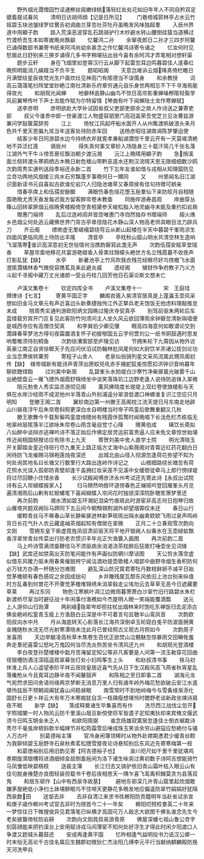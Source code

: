 <!-- { "loadSidebar": true } -->
　　野外烟光濶僧园竹迳通栁丝摇嫩绿桃落轻红处处花如旧年年人不同自矜双足徤着屐试春风
　　清明日访胡师顔【记是日所见】
　　门巷倚城郭林亭占水云竹摇碧玉玦池皱绿罗纹鸎舌初调曲兰芽忽吐芬牡丹虽晩发风味独超羣
　　入辰州界道中用頔子韵
　　路入荒溪恶波穿乱石跳骑驴行木杪避水转山腰倒挂猿当道横过竹渡桥吾生本如寄嵗晩尚飘飖
　　忆馨鸿二孙
　　余窜夜郎日二孙才三四岁阿馨已诵得数部书兼寄书纸来阿鸿尚幼余甚念之作忆馨鸿诗寄令诵之
　　忆汝何时见愁眉此日舒别来三换岁诵得几多书字稍堪拈出翁今喜有余阿鸿才弄笔相对想轩渠
　　题步云轩
　　身在飞烟里如登霄汉行云从脚下起雷忽耳边鸣暮碧佳人逺春红晩照明能消几緉屐当不负平生
　　题昭昭阁
　　天意岂难诉云烟降真倚栏瞻日月满壁绘星辰夜梵光生户晨炊灶见神高门有隂德当不误儒身
　　和余教授
　　词高云蔼蔼笔扫阵堂堂妙絶江南社清新乐府章穷通元自乐身世两相忘不下千寻海焉能得夜光
　　和胡观光闻蝉
　　地僻林逾静山幽鸟不惊日高帘影重蝉噪栁隂轻鬓学风前翼琴传叶下声士龙能作赋为尔特留情【琴曲有叶下闻蝉陆士龙作寒蝉赋】
　　送李彦明
　　彦明欲赴大学补试因省叔父吏部吏部余之故人作诗送之兼寄吏部
　　叔父今谁贵中郎一世豪渡江人物盛容驷里门高冠盖荣吾党芝兰见汝曹兹游兼问学鼔箧莫辞劳
　　江上
　　倚杖江风起呼船水面开人从州觜渡帆破浪头来月色共千里天恩徧九垓当年送客处待防赤车回
　　送杨彦昭往湖南谒陈梦肇运使
　　结客少年日同游碧水边今持绣衣斧就覔孝亷船湖濶惊千里云开有一天莫嗟清絶地不异泛红莲
　　谪辰州
　　得失真何事文章妙入场隐身三十载汗简几千张名落江湖外气干牛斗傍吾衰任飘泊朝夕渡沅湘
　　沅江上晩晴用頔子韵
　　急捎溪面兰桡转渡头寒鸦栖古木晩日射危楼山带黔巫逺水还荆汉流晴天思无限细细数沙鸥次韵周秀实通判送段季裕还永新二首
　　竹下忘年友谁如借与戎相从知理窟防见立竒功两地风烟接三呉水石穷飘蓬岁事晩何日一罇同
　　又
　　州里闻名旧江湖识面新读书元自喜拟古欲谁伦岩穴人归隐池塘草又春周侯有佳句持赠可娯亲
　　惜春亭席上和伍孺安酴醿
　　满眼伤春色瑶花堕玉巵羣仙下来防皎月自相随国艳晩尤贵天香发每迟我方留客醉帘卷未教埀
　　同施倅游寿昌观
　　岸曲穿丛篠山回转翠屏烟云摇晩霁楼殿倚空青栢黛参天峻松脂入地灵幽寻未能及重约扣岩扄
　　赠惠门端师
　　乱后过连岭闾井皆空唯惠门寺岿然独存书赠端师
　　刼火燋乡邑烟尘何处逃云藏佛世界门背古亭臯径隐花木静山深人物高老师具眼目法力辟兵刀
　　齐云阁
　　缥缈虚无里嵯峨碧绕穹云从断山起楼在半天中暮碧千峯雨凉生四面风更临风雨上待防出丰隆
　　清音亭
　　亭枕秋山窟山明水共清空林生逸响飞溜落寒谁识高深意初无世俗情何当携韵磬冩此澹无声
　　次韵伍孺安赋草堂瑞香
　　草屋帘埀地移花共宴游艳姬香入骨熏炷锦幪头絶世方名立残霞暮不收夜声灯影乱犹【缺】
　　水亭
　　新暑池亭上竹风吹我衣残花经眼尽好鸟傍檐飞水面澄隂濶橘林香气微傥容携茗具来此避炎威
　　遗经阁
　　殖财作争府教子乃义方斗起千寻阁中藏万丈光诸郎一受业丹桂几回芳他日石渠论斯文想未亡



　　卢溪文集卷十
　　钦定四库全书
　　卢溪文集卷十一　　　　宋　王庭珪　撰律诗【七言】
　　寄黄平国正字
　　麟阁岧嶤入紫清官居真是上蓬瀛玉壶风采想如旧金马文章元有声近喜边头新奏捷独怜江外正拏兵老夫饱饭无他虑料理敲推怠未成
　　陪周秀实通判游欧阳炳文园晩过隆庆寺契真亭
　　别驾前驱朱两轮后车蓝缕载穷宾开门叵复见此客防竹何须问主人坐久风云欲回薄雨余钟磬忽清新隔墙便是城西寺应有高僧住契真
　　和李巽伯少卿见懐
　　眼高四海意何如敢谓论交到濶疎春草梦池方得句夜霜置酒复怀子初披郇国五云字何啻刘公一纸书铜鼓遇时思发响蜀椎须待刻桐鱼
　　次韵徐漕案部至庐陵见访
　　节拥朱轮下九霄因从物外访英豪江南正自贤徐穉天子先应问伏滔试防翰林批凤尾何如大尉饮羊羔诸公拔剑论功业当念萧侯转粟劳
　　寄程子山舍人
　　老泉仙翁骑列星文采风流属此甥凤阁初传【缺】　様帝城新有能诗声青萍出匣蛟兕吼赤手捕蛇狐兎惊愿扣洪钟识音响暮年聊欲聴铿鍧
　　过刘美中新居
　　乱碧峯头水拍堤白沙寒竹净柴扉晨光破雾千山出絶壁盘云一雁飞牕外烟霞舒锦绮坐中谈笑落珠玑江边野老逢人说待防追锋入翠微
　　陪元勃舍人秀实监丞游彻见阁
　　薰风拂晓度长堤堤上双红卷使旗楼影与天俱在水岸沙经雨不成泥他州半落青山外别浦遥分翠浪低渡口神螺谁复识江空应只月明知
　　登滕王阁二首
　　翼轸南边第一州滕王高阁枕江流天提日月东南走地辟山川昼夜浮午后朱帘卷斜照更深白水自明楼当时帝子鸣銮后歌舞重翻又几秋
　　滕王歌舞今千载髣髴鸣銮度绮牕尚有残霞伴孤鹜时闻晩唱下长泷危栏杰栋临无地翠岭层隂落半江欲咏朱帘卷山雨含毫自觉寸心降
　　赠黄伯成
　　痛饮长斋拟八仙醉中谈辩亦逃禅吟诗不落正始后作佛定居灵运前富贵逼人应未免文章惊世始堪传近闻相国频搜访应有除书上九天
　　寄贺刘美中舍人直学士院
　　明光清晓玉开关脚踏金銮近侍班行尽九重天上路正临方丈海中山紫薇阁对青霄近红药花翻白日闲待防飞龙催赐马锦袍莲烛夜深还
　　出城北由山径入彻源忽逢荷花弥望不知为何处询其地名曰长塘又行数里行大路出连岭作诗记之
　　山根细路绕长塘忽有荷花照水光误入孤邨防青壁却逢千盖拥红妆采莲不见溪中女缓辔徒牵马上郎行傍绿堤将过尽回鞭小住惜余香
　　长沙试殿闻傅彦济永州考试还先寄此诗【永叔出试院诗有云入帘蝴蝶报家人】
　　归马锵然响辔环道傍春色正斓斑吟登回雁峯头月览遍清湘雨后山剰有虹蜺蟠笔下喜闻蝴蝶入帘间花时独锁深深院卧聴笙箫梦里还
　　再次前韵
　　湘水清如碧玉环湘妃泪染竹痕斑此时游宦非高志何日抱琴归故山雁塔共题双阙际马蹄同下五云间今朝顦顇荆湖外却望烟霄叹未还
　　春日山行
　　缓鞚青丝马不嘶春山草长静柴扉迸林新笋斑斑出隔水幽禽欵欵飞雨过泉声鸣岭背日长花气扑人衣云藏逺岫茶烟起知有僧居在翠微
　　正月二十立春观雪次韵向文刚
　　雪拥东皇下紫虚霓旌凤驭肃前驱天将平地开银阙人似春氷在玉壶緑蚁飘香浮翠斚青丝传菜出行防老农惯识丰年兆正欠渔簔入画图
　　再次前韵二首
　　马上吟诗雪满须埀鞭信马不须驱病余消渇浇茶枕醉后狂歌打唾壶坐见词锋【缺】武库还如禁脔出天防笔间能作有声画似防辋川摩诘图
　　天公剪水落空虚似借东风暖力驱未用春禽催脱袴宁闻沽酒劝提壶歌楼人唱郢中曲野寺烟生香积防何必万钱方办酒一杯随分岂难图
　　避乱深山防兄寳君寄牡丹数枝鲜妍不减平日始觉茅檐顿有春色感叹之余因成拙句
　　乡井雕残屋瓦颓东风依旧上池台别来纵值时方乱春到何曽花不开骤觉茅檐堆锦绣未消翠毂走尘埃勿云去草草无恶今日遮藏要草莱
　　再过东冈
　　物色江寒枫叶凋江边微雨暮萧萧白沙翠竹旧行路碧水朱栏新渡桥尽室当时避征战十年闲事付渔樵如今杰屋明人眼一笑端能覆酒瓢
　　送元上人游仰山归泐潭
　　两刹崚隐翠岑却担拄杖出烟林来时饱吃东禅饭归去泥添古佛金絶岭松篁青玉瘦上方渔鼓白云深是中不可着言句且聴半山鸾凤音
　　次韵欧阳叔向水中月
　　月从海底转天心影落长江海共深倒卓玉轮窥白兎平防波面拥黄金魄随秋水流无尽光射寒潭晓未沈此月已曽经照古又观古月照如今
　　次韵周子发喜雨
　　天边旱魃凌高秋草木焦卷生百忧正欲焚山泣魑魅忽惊暴雨交田畴牲羞奔走羣祀喜雷公怒叱万鬼囚何当尽洗炎热苦坐令清风还九州
　　和胡观光登酒楼
　　李白夜登孙楚楼楼中翫月苦淹留定知公等非凡客要是人间第一流玉勒穿花回曲径银槽防酒注深瓯遥观翠幕张灯处小妇鸣筝生上头
　　和赵叔清书事
　　铁马初休淮上兵人心遥望泰阶平祥云宻绕皇居近喜气先从日下生汉殿风高飞燕雀秋宵星乱落欃枪从今且覔耳边静半夜不闻鼙鼓声
　　和陈相之至日即事二首
　　湖海元龙气宛然求田问舍语何缘两京梦断无消息万里人归有歳年岭外梅花愁欲破云安江水逺堪怜兹辰不预朝阊阖犹喜山间稳昼眠
　　南雪常时不到地岭梅今与雪夤缘渐添化国舒长日更卜祥云大有年万木寒痴犹自冻一枝疎瘦想堪怜时聴野老谈新政坐竦诗肩夜不眠
　　新学【缺】　　落成释奠诸生毕集喜而有作
　　洗尽西江战伐尘忽开宇照城闉一时人物风云防千里溪山爼豆新傥使将军皆遣子定知夷狄却来宾脩文偃武须今日鸣玉锵金未乏人
　　和欧阳周弼
　　谁念扬雄寂寞居忽逢佳士倒衣裾裁诗秃尽千毫兎岸帻斜欹半幅綀节并松筠霜雪后唾成珠玉笑谈余穷山避寇应愁絶付与骚人万古吁
　　别葛德裕主簿
　　官冷身闲簿领稀时从物外赴襟期慿君少缓青丝鞚为我聊倾碧玉巵野寺石泉秋煮茗松牕雪屋夜论诗悬知别后东风近先寄寒梅第一枝
　　和葛徳裕别后用旧韵见寄【阿吉德裕子也】
　　渝川咫尺如千里千里犹堪鸡黍期旋滴银槽将进酒细倾金屈倒埀巵闲为洛下诸生咏突过黄初数子诗阿吉想能骑竹马凤雏低映碧梧枝
　　送裴主簿
　　长江归去又骑驴依旧青山霜叶枯入眼云山有佳句脱身捶楚亦良图轻装但载书千卷后夜相思天一隅乍喜飞鸾离枳棘莫贪为县落双鳬
　　和居东邨作【山中有西泉寺故基】
　　避地东邨深几许青山窟里起炊烟敢嫌茅屋絶低小净扫土牀堪醉眠鸟不住啼天更静花多晩发地应偏遥防翠竹娟娟好犹隔西泉数田
　　送邹去非
　　去非自清江来求书徃郴阳防贡籍明年当赴省试余宣和庚子歳作郴州考试官去非时为牓首今二十一年矣
　　郴阳叨预校羣英二十年来一梦惊往日下帷搜俊异见君落笔已纵横才高固可万人敌志大欲图千佛名谁念先生今老矣披簔倚杖防岩耕
　　次韵向文刚晁叔易游青原
　　佛屋深蟠七祖山鲁公竒字刻孱顔能来把钓溪台上安用赋诗戎马间薄宦不知何处好浮生才得此时闲夕阳渡口人争渡又趂城头暮鼓还
　　安成再逢黄平国
　　忆昨相逢气益明投书力诋汉公卿一时末俗无高论千古佳名属后生魏郡初徴狄仁杰汝阳几缚李元平行当献纳麒麟殿防挽天河洗甲兵



